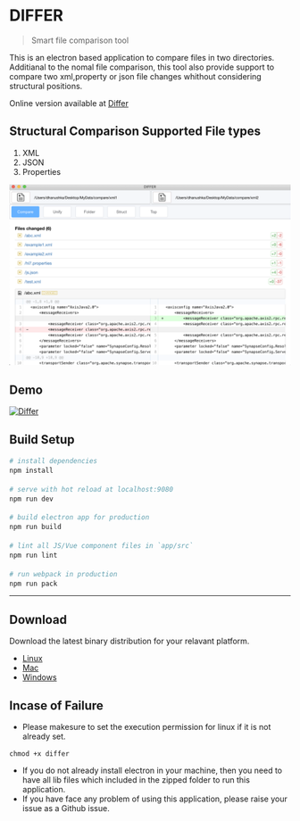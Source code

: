 # DIFFER

> Smart file comparison tool

This is an electron based application to compare files in two directories. Additianal to the nomal file comparison, this tool also provide support to compare two xml,property or json file changes whithout considering structural positions.

Online version available at [Differ](https://differ.netlify.com)

## Structural Comparison Supported File types
1. XML
2. JSON
3. Properties

![Screen Shot](/doc/Screenshot.png)

## Demo
[![Differ](http://img.youtube.com/vi/O1LqN8wELDs/0.jpg)](http://www.youtube.com/watch?v=O1LqN8wELDs)

## Build Setup

``` bash
# install dependencies
npm install

# serve with hot reload at localhost:9080
npm run dev

# build electron app for production
npm run build

# lint all JS/Vue component files in `app/src`
npm run lint

# run webpack in production
npm run pack
```
---


## Download
Download the latest binary distribution for your relavant platform.
- [Linux](https://github.com/madushadhanushka/differ/releases/download/v0.1.0/differ-linux_v0.1.0.zip)
- [Mac](https://github.com/madushadhanushka/differ/releases/download/v0.1.0/differ-mac_v0.1.0.zip)
- [Windows](https://github.com/madushadhanushka/differ/releases/download/v0.1.0/differ-win_v0.1.0.zip)

## Incase of Failure
- Please makesure to set the execution permission for linux if it is not already set.
```
chmod +x differ
```
- If you do not already install electron in your machine, then you need to have all lib files which included in the zipped folder to run this application.
- If you have face any problem of using this application, please raise your issue as a Github issue.
